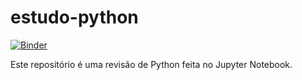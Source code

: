 # estudo-python
[![Binder](https://mybinder.org/badge_logo.svg)](https://mybinder.org/v2/gh/sarahmmessias/estudo-python/master)

Este repositório é uma revisão de Python feita no Jupyter Notebook.

